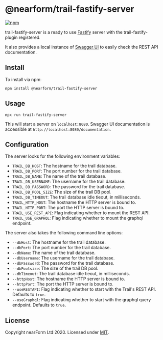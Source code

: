 # @nearform/trail-fastify-server

[![npm][npm-badge]][npm-url]

trail-fastify-server is a ready to use [Fastify][fastify] server with the trail-fastify-plugin registered.

It also provides a local instance of [Swagger UI][swagger-ui] to easily check the REST API documentation.

## Install

To install via npm:

```
npm install @nearform/trail-fastify-server
```

## Usage

```
npx run trail-fastify-server
```

This will start a server on `localhost:8080`. Swagger UI documentation is accessible at `http://localhost:8080/documentation`.

## Configuration

The server looks for the following environment variables:

  * `TRAIL_DB_HOST`: The hostname for the trail database.
  * `TRAIL_DB_PORT`: The port number for the trail database.
  * `TRAIL_DB_NAME`: The name of the trail database.
  * `TRAIL_DB_USERNAME`: The username for the trail database.
  * `TRAIL_DB_PASSWORD`: The password for the trail database.
  * `TRAIL_DB_POOL_SIZE`: The size of the trail DB pool.
  * `TRAIL_DB_TIMEOUT`: The trail database idle tieout, in milliseconds.
  * `TRAIL_HTTP_HOST`: The hostname the HTTP server is bound to.
  * `TRAIL_HTTP_PORT`: The port the HTTP server is bound to.
  * `TRAIL_USE_REST_API`: Flag indicating whether to mount the REST API.
  * `TRAIL_USE_GRAPHQL`: Flag indicating whether to mount the graphql endpoint.

The server also takes the following command line options:

  * `--dbHost`: The hostname for the trail database.
  * `--dbPort`: The port number for the trail database.
  * `--dbName`: The name of the trail database.
  * `--dbUsername`: The username for the trail database.
  * `--dbPassword`: The password for the trail database.
  * `--dbPoolsize`: The size of the trail DB pool.
  * `--dbTimeout`: The trail database idle tieout, in milliseconds.
  * `--httpHost`: The hostname the HTTP server is bound to.
  * `--httpPort`: The port the HTTP server is bound to.
  * `--useRESTAPI`: Flag indicating whether to start with the Trail's REST API. Defaults to `true`.
  * `--useGraphql`: Flag indicating whether to start with the graphql query endpoint. Defaults to `true`.

## License

Copyright nearForm Ltd 2020. Licensed under [MIT][license].

[npm-url]: https://npmjs.org/package/@nearform/trail-fastify-server
[npm-badge]: https://img.shields.io/npm/v/@nearform/trail-fastify-server.svg
[fastify]: https://www.fastify.io/
[swagger-ui]: https://swagger.io/swagger-ui/
[license]: ./LICENSE.md
